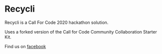 Recycli
=======


Recycli is a Call For Code 2020 hackathon solution.

Uses a forked version of the Call for Code Community Collaboration Starter Kit.


Find us on [facebook](https://www.facebook.com/Eco-Logic-107364791033184)
